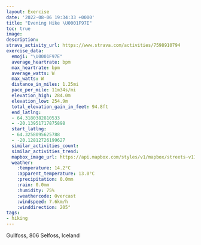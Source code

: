 ```yaml
---
layout: Exercise
date: '2022-08-06 19:34:33 +0000'
title: "Evening Hike \U0001F97E"
toc: true
image:
description:
strava_activity_url: https://www.strava.com/activities/7598910794
exercise_data:
  emoji: "\U0001F97E"
  average_heartrate: bpm
  max_heartrate: bpm
  average_watts: W
  max_watts: W
  distance_in_miles: 1.25mi
  pace_per_mile: 11m34s/mi
  elevation_high: 284.0m
  elevation_low: 254.9m
  total_elevation_gain_in_feet: 94.8ft
  end_latlng:
  - 64.3180382810533
  - -20.13951717875898
  start_latlng:
  - 64.3258095625788
  - -20.12812726199627
  similar_activities_count:
  similar_activities_trend:
  mapbox_image_url: https://api.mapbox.com/styles/v1/mapbox/streets-v11/static/path-5+787af2-1.0(isrgKxgzyBCmCBeBBKD_ADK%3Fe%40HgA%40o%40Fi%40AD%3FEJYF_%40GqAF%5DBGBD%3FGCc%40YaAKKI%40EAEDC%3FDNEG%3FGVT%5Ct%40Hf%40AREP%3F%5EDd%40%5DbCGjAK~%40A~%40IjAAfABbCDz%40Av%40Hn%40%3FABB%40EDe%40%40A%40B%3FGHRA%3FDC%3FJA%3FAFEDFCGT%40DBEAG%40PE%5D%40C%40%3F%40F%3FICCABDE%3FENKEHGl%40%40FFBCK%40PAADD%3FDB%3FAD%40C%40BAC%3F%40CAB%40ABD%40ACADC%40%40N%40KHHG%3FEYJNL%40BGCb%40CEE%3FFIGC%40C%40DEEBUAICB%3FIKE%40KDECGFAKEDUCL%40%5B%40fAJO%40KKCEICNCKF%3FEQEG%40HCFAMA%40%40KCCEFIj%40IFKEA%40%3FJ%40C%3FD%3FGFT%40%40%3FGFLDELT%3FA%40HDB%40%60%40%3FGAB%40C%40DCH%3Fr%40I%60%40MdA%40E%3F%40%40%3F%40GCBDMCAABJACE%3F%40BGM%5CQHGPATOb%40%40j%40FZd%40hAHDLLP%5CVXNXfApAhBfCXNl%40p%40rApAl%40d%40jB%7C%40x%40TxATz%40B%5E%3F%5EE%5CDtAM%5CBz%40j%40%5E%60%40%5Cl%40fBrGjAfDxAbD%5En%40t%40bBh%40l%40Z%7C%40),pin-s-s+e5b22e(-20.12813,64.32581),pin-s-f+89ae00(-20.139519999999994,64.31803000000006)/auto/800x800?access_token=pk.eyJ1Ijoiam9zaGJlY2ttYW4iLCJhIjoiY205eWR2aDd1MWZ6djJrbXc4a3M0bWZleiJ9.XiG9OWkNcZk2QzjJbxLB4A
  weather:
    :temperature: 14.2°C
    :apparent_temperature: 13.0°C
    :precipitation: 0.0mm
    :rain: 0.0mm
    :humidity: 75%
    :weathercode: Overcast
    :windspeed: 7.6km/h
    :winddirection: 205°
tags:
- hiking
---
```

Gullfoss, 806 Selfoss, Iceland
